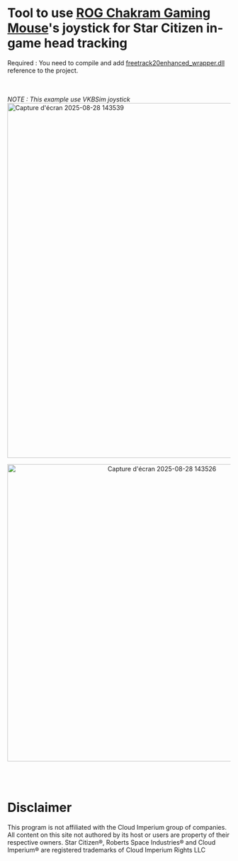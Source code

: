 # Tool to use [ROG Chakram Gaming Mouse](https://rog.asus.com/ch-fr/mice-mouse-pads/mice/ergonomic-right-handed/rog-chakram-model/spec/)'s joystick for Star Citizen in-game head tracking

Required :
You need to compile and add [freetrack20enhanced_wrapper.dll](https://github.com/siliciium/StarCitizen/tree/main/freetrack20enhanced_wrapper) reference to the project.

<br/><br/>
_NOTE : This example use VKBSim joystick_
<img width="1312" height="800" alt="Capture d'écran 2025-08-28 143539" src="https://github.com/user-attachments/assets/1be2ba62-7241-4702-8a57-f3776afdaaf2" />
<p align="center"><img width="682" height="670" alt="Capture d'écran 2025-08-28 143526" src="https://github.com/user-attachments/assets/e68cfd6a-e0a2-42e1-84ca-9a334e58c678" /></p>

<br/><br/>
# Disclaimer
This program is not affiliated with the Cloud Imperium group of companies. All content on this site not authored by its host or users are property of their respective owners. Star Citizen®, Roberts Space Industries® and Cloud Imperium® are registered trademarks of Cloud Imperium Rights LLC
